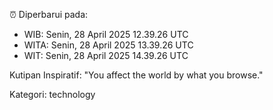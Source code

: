 ⏰ Diperbarui pada:
- WIB: Senin, 28 April 2025 12.39.26 UTC
- WITA: Senin, 28 April 2025 13.39.26 UTC
- WIT: Senin, 28 April 2025 14.39.26 UTC

Kutipan Inspiratif:
"You affect the world by what you browse."


Kategori: technology

